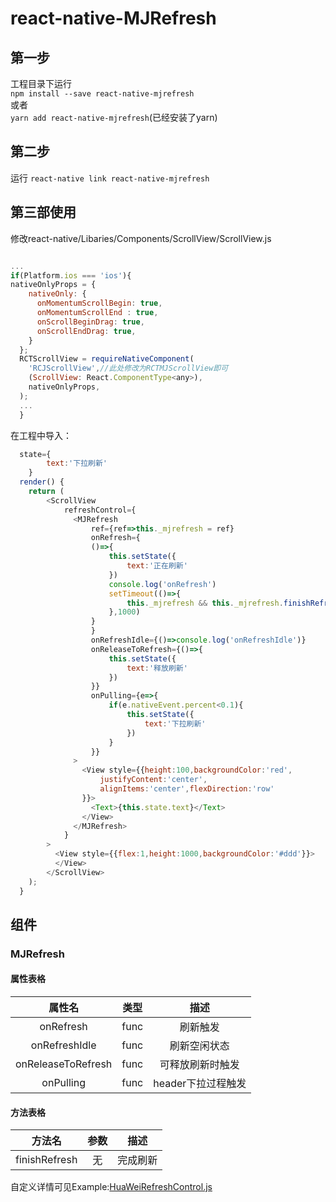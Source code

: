 # react-native-MJRefresh
## 第一步
工程目录下运行<br> `npm install --save react-native-mjrefresh`<br> 或者<br> `yarn add react-native-mjrefresh`(已经安装了yarn)
## 第二步
运行 `react-native link react-native-mjrefresh`
## 第三部使用
修改react-native/Libaries/Components/ScrollView/ScrollView.js
```js

...
if(Platform.ios === 'ios'){
nativeOnlyProps = {
    nativeOnly: {
      onMomentumScrollBegin: true,
      onMomentumScrollEnd : true,
      onScrollBeginDrag: true,
      onScrollEndDrag: true,
    }
  };
  RCTScrollView = requireNativeComponent(
    'RCJScrollView',//此处修改为RCTMJScrollView即可
    (ScrollView: React.ComponentType<any>),
    nativeOnlyProps,
  );
  ...
  }

```
在工程中导入：
```js
  state={
        text:'下拉刷新'
    }
  render() {
    return (
        <ScrollView
            refreshControl={
              <MJRefresh
                  ref={ref=>this._mjrefresh = ref}
                  onRefresh={
                  ()=>{
                      this.setState({
                          text:'正在刷新'
                      })
                      console.log('onRefresh')
                      setTimeout(()=>{
                          this._mjrefresh && this._mjrefresh.finishRefresh();
                      },1000)
                  }
                  }
                  onRefreshIdle={()=>console.log('onRefreshIdle')}
                  onReleaseToRefresh={()=>{
                      this.setState({
                          text:'释放刷新'
                      })
                  }}
                  onPulling={e=>{
                      if(e.nativeEvent.percent<0.1){
                          this.setState({
                              text:'下拉刷新'
                          })
                      }
                  }}
              >
                <View style={{height:100,backgroundColor:'red',
                    justifyContent:'center',
                    alignItems:'center',flexDirection:'row'
                }}>
                  <Text>{this.state.text}</Text>
                </View>
              </MJRefresh>
            }
        >
          <View style={{flex:1,height:1000,backgroundColor:'#ddd'}}>
          </View>
        </ScrollView>
    );
  }
```
## 组件
### MJRefresh
#### 属性表格
|属性名|类型|描述|
|:---:|:---:|:---:|
|onRefresh|func|刷新触发|
|onRefreshIdle|func|刷新空闲状态|
|onReleaseToRefresh|func|可释放刷新时触发|
|onPulling|func|header下拉过程触发|

#### 方法表格
|方法名|参数|描述|
|:---:|:---:|:---:|
|finishRefresh|无|完成刷新|

自定义详情可见Example:[HuaWeiRefreshControl.js](https://github.com/react-native-studio/react-native-MJRefresh/blob/master/Example/HuaWeiRefreshControl.js)

